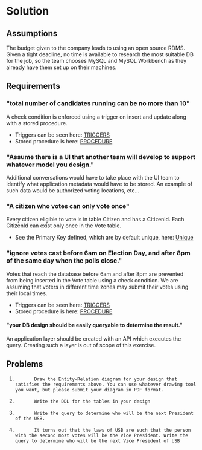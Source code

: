# Solution

## Assumptions
The budget given to the company leads to using an open source RDMS. Given a tight deadline, no time is available to research the most suitable DB for the job, so the team chooses MySQL and MySQL Workbench as they already have them set up on their machines.

## Requirements

### "total number of candidates running can be no more than 10"
A check condition is enforced using a trigger on insert and update along with a stored procedure.
- Triggers can be seen here: [TRIGGERS](https://github.com/sbookert/bondedge_exercises/blob/fb137b1bb74b24a260c8b00e47fb6102a18a5d05/exercise_A/BondedgeDDL.sql#L42)
- Stored procedure is here: [PROCEDURE](https://github.com/sbookert/bondedge_exercises/blob/f1d557d15d924276add26cd317f8daf927615348/exercise_A/BondedgeDDL.sql#L98)

### "Assume there is a UI that another team will develop to support whatever model you design."
Additional conversations would have to take place with the UI team to identify what application metadata would have to be stored. An example of such data would be authorized voting locations, etc...

### "A citizen who votes can only vote once"
Every citizen eligible to vote is in table Citizen and has a CitizenId. Each CitizenId can exist only once in the Vote table.
- See the Primary Key defined, which are by default unique, here: [Unique](https://github.com/sbookert/bondedge_exercises/blob/91400691e490a7a31e1c85e1ca2a5ba566c14e66/exercise_A/BondedgeDDL.sql#L70)

### "ignore votes cast before 6am on Election Day, and after 8pm of the same day when the polls close."
Votes that reach the database before 6am and after 8pm are prevented from being inserted in the Vote table using a check condition. We are assuming that voters in different time zones may submit their votes using their local times.
- Triggers can be seen here: [TRIGGERS](https://github.com/sbookert/bondedge_exercises/blob/91400691e490a7a31e1c85e1ca2a5ba566c14e66/exercise_A/BondedgeDDL.sql#L77)
- Stored procedure is here: [PROCEDURE](https://github.com/sbookert/bondedge_exercises/blob/91400691e490a7a31e1c85e1ca2a5ba566c14e66/exercise_A/BondedgeDDL.sql#L108)

#### "your DB design should be easily queryable to determine the result."
An application layer should be created with an API which executes the query. Creating such a layer is out of scope of this exercise.

## Problems
1.            Draw the Entity-Relation diagram for your design that satisfies the requirements above. You can use whatever drawing tool you want, but please submit your diagram in PDF format.
2.            Write the DDL for the tables in your design
3.            Write the query to determine who will be the next President of the USB.
4.            It turns out that the laws of USB are such that the person with the second most votes will be the Vice President. Write the query to determine who will be the next Vice President of USB
